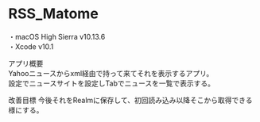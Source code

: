 # RSS_Matome
・macOS High Sierra v10.13.6  
・Xcode v10.1

アプリ概要  
Yahooニュースからxml経由で持って来てそれを表示するアプリ。  
設定でニュースサイトを設定しTabでニュースを一覧で表示する。  

改善目標
今後それをRealmに保存して、初回読み込み以降そこから取得できる様にする。


